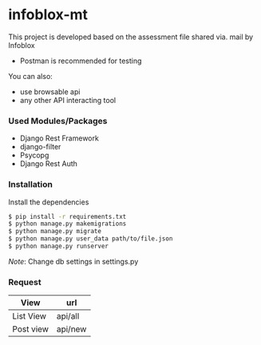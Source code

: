 # infoblox-mt



This project is developed based on the assessment file shared via. mail by Infoblox

  - Postman is recommended for testing

You can also:
  - use browsable api
  - any other API interacting tool 

### Used Modules/Packages

* Django Rest Framework 
* django-filter
* Psycopg
* Django Rest Auth

### Installation

Install the dependencies

```sh
$ pip install -r requirements.txt
$ python manage.py makemigrations
$ python manage.py migrate
$ python manage.py user_data path/to/file.json
$ python manage.py runserver
```
*Note*: Change db settings in settings.py

### Request



| View | url |
| ------ | ------ |
| List View |api/all |
| Post view | api/new |

